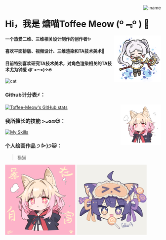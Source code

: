 <img align="right" src="https://count.getloli.com/@Toffee-Meow?name=Toffee-Meow&theme=rule34&padding=7&offset=0&align=top&scale=1&pixelated=1&darkmode=auto" alt=":name" />

# Hi，我是 煻喵Toffee Meow (º﹃º ) 👋
<img align="right" src="image/芙芙-alpha.png" alt="个人绘画作品" width="30%">

#### 一个热爱二维、三维相关设计制作的创作者✨
#### 喜欢平面排版、视频设计、三维渲染和TA技术美术🌱
#### 目前特别喜欢研究TA技术美术，对角色渲染相关的TA技术尤为钟爱 ദ്ദി˶>𖥦<)✧🔥
<img src="https://github.com/user-attachments/assets/09845430-69f0-407a-a0bf-253f381d851d" alt="cat" width="80" />

### Github计分表⚡：
[![Toffee-Meow's GitHub stats](https://github-readme-stats.vercel.app/api?username=Toffee-Meow&show_icons=true&theme=tokyonight)](https://github.com/anuraghazra/github-readme-stats)
<img align="right" src="image/迷迭猫猫-alpha.png" alt="个人绘画作品" width="26%">

### 我所擅长的技能 >ᴗoಣ😍：
[![My Skills](https://skillicons.dev/icons?i=ps,ai,pr,ae,blender,unity,unreal,c,cs,cpp,py,vscode,rider,git,md,notion,github&perline=7)](https://skillicons.dev)

### 个人绘画作品 ੭ ᐕ)੭🐱：
> 猫猫

<img align="center" src="image/迷迭猫猫.png" alt="个人绘画作品" width="45%"> <img align="center" src="image/Toffee Meow.png" alt="个人绘画作品" width="45%">
